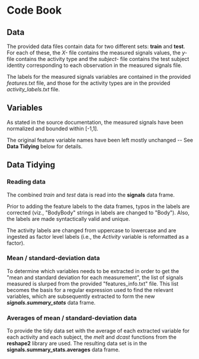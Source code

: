 # Code Book

## Data

The provided data files contain data for two different sets: **train** and **test**.  For each of these, the *X-* file contains the measured signals values, the *y-* file contains the activity type and the *subject-* file contains the test subject identity corresponding to each observation in the measured signals file.

The labels for the measured signals variables are contained in the provided *features.txt* file, and those for the activity types are in the provided *activity_labels.txt* file.

## Variables

As stated in the source documentation, the measured signals have been normalized and bounded within [-1,1].

The original feature variable names have been left mostly unchanged -- See **Data Tidying** below for details.

## Data Tidying

### Reading data

The combined *train* and *test* data is read into the **signals** data frame.

Prior to adding the feature labels to the data frames, typos in the labels are corrected (viz., "BodyBody" strings in labels are changed to "Body").  Also, the labels are made syntactically valid and unique.

The activity labels are changed from uppercase to lowercase and are ingested as factor level labels (i.e., the *Activity* variable is reformatted as a factor).

### Mean / standard-deviation data

To determine which variables needs to be extracted in order to get the "mean and standard deviation for each measurement", the list of signals measured is slurped from the provided "features_info.txt" file.  This list becomes the basis for a regular expression used to find the relevant variables, which are subsequently extracted to form the new ***signals.summary_stats*** data frame.

### Averages of mean / standard-deviation data

To provide the tidy data set with the average of each extracted variable for each activity and each subject, the *melt* and *dcast* functions from the **reshape2** library are used.  The resulting data set is in the **signals.summary_stats.averages** data frame.
